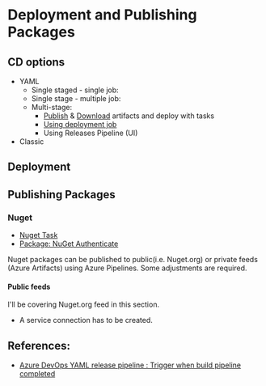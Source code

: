 # Deployment and Publishing Packages

## CD options
- YAML
    - Single staged - single job:
    - Single stage - multiple job:
    - Multi-stage:
        - [Publish](https://docs.microsoft.com/en-us/azure/devops/pipelines/tasks/utility/publish-build-artifacts?view=azure-devops) & [Download](https://docs.microsoft.com/en-us/azure/devops/pipelines/artifacts/pipeline-artifacts?view=azure-devops&tabs=yaml) artifacts and deploy with tasks
        - [Using deployment job](https://docs.microsoft.com/en-us/azure/devops/pipelines/process/deployment-jobs?view=azure-devops)
        - Using Releases Pipeline (UI)
- Classic

## Deployment

## Publishing Packages
### Nuget
- [Nuget Task](https://docs.microsoft.com/en-us/azure/devops/pipelines/tasks/package/nuget?view=azure-devops)
- [Package: NuGet Authenticate](https://docs.microsoft.com/en-us/azure/devops/pipelines/tasks/package/nuget-authenticate?view=azure-devops)

Nuget packages can be published to public(i.e. Nuget.org) or private feeds (Azure Artifacts) using Azure Pipelines. Some adjustments are required.

#### Public feeds
I'll be covering Nuget.org feed in this section.
- A service connection has to be created.

## References:
- [Azure DevOps YAML release pipeline : Trigger when build pipeline completed ](https://dev.to/kenakamu/azure-devops-yaml-release-pipeline-trigger-when-build-pipeline-completed-54d5)